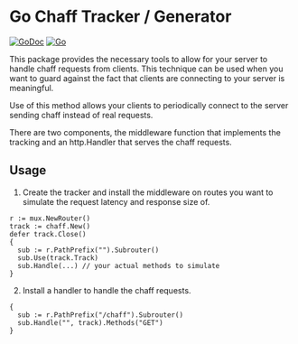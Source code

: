 # Go Chaff Tracker / Generator

[![GoDoc](https://img.shields.io/badge/go-documentation-blue.svg?style=flat-square)](https://pkg.go.dev/github.com/mikehelmick/go-chaff)
[![Go](https://github.com/mikehelmick/go-chaff/workflows/Go/badge.svg?event=push)](https://github.com/mikehelmick/go-chaff/actions?query=workflow%3AGo)

This package provides the necessary tools to allow for your server to handle
chaff requests from clients. This technique can be used when you want to guard
against the fact that clients are connecting to your server is meaningful.

Use of this method allows your clients to periodically connect to the server
sending chaff instead of real requests.

There are two components, the middleware function that implements the tracking
and an http.Handler that serves the chaff requests.

## Usage

1. Create the tracker and install the middleware on routes you want to
   simulate the request latency and response size of.

```golang
r := mux.NewRouter()
track := chaff.New()
defer track.Close()
{
  sub := r.PathPrefix("").Subrouter()
  sub.Use(track.Track)
  sub.Handle(...) // your actual methods to simulate
}
```

2. Install a handler to handle the chaff requests.

```golang
{
  sub := r.PathPrefix("/chaff").Subrouter()
  sub.Handle("", track).Methods("GET")
}
```
